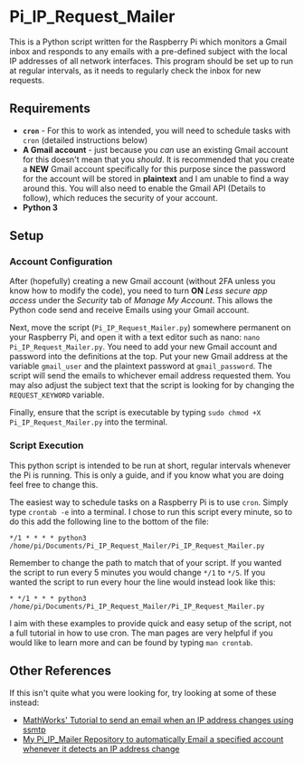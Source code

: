 # Pi_IP_Request_Mailer
This is a Python script written for the Raspberry Pi which monitors a Gmail inbox and
responds to any emails with a pre-defined subject with the local IP addresses of all network
interfaces. This program should be set up to run at regular intervals, as it needs to regularly
check the inbox for new requests.

## Requirements
* **`cron`** - For this to work as intended, you will need to schedule tasks with `cron`
(detailed instructions below)
* **A Gmail account** - just because you _can_ use an existing Gmail account for
this doesn't mean that you _should_. It is recommended that you create a **NEW** Gmail
account specifically for this purpose since the password for the account will be stored in
**plaintext** and I am unable to find a way around this. You will also need to enable
the Gmail API (Details to follow), which reduces the security of your account.
* **Python 3**

## Setup
### Account Configuration
After (hopefully) creating a new Gmail account (without 2FA unless you know how to modify 
the code), you need to turn **ON** _Less secure app access_ under the _Security_ tab of 
_Manage My Account_. This allows the Python code send and receive Emails using your Gmail
account.

Next, move the script (`Pi_IP_Request_Mailer.py`) somewhere permanent on your Raspberry Pi, and
open it with a text editor such as nano: `nano Pi_IP_Request_Mailer.py`. You need to add your new 
Gmail account and password into the definitions at the top. Put your new Gmail address
at the variable `gmail_user` and the plaintext password at `gmail_password`. The script will send
the emails to whichever email address requested them. You may also adjust the subject text that the
script is looking for by changing the `REQUEST_KEYWORD` variable.

Finally, ensure that the script is executable by typing `sudo chmod +X Pi_IP_Request_Mailer.py` into
the terminal.

### Script Execution
This python script is intended to be run at short, regular intervals whenever the Pi is running.
This is only a guide, and if you know what you are doing feel free to change this.

The easiest way to schedule tasks on a Raspberry Pi is to use `cron`. Simply type `crontab -e` into a 
terminal. I chose to run this script every minute, so to do this add the following line to the bottom
of the file:
```
*/1 * * * * python3 /home/pi/Documents/Pi_IP_Request_Mailer/Pi_IP_Request_Mailer.py
```
Remember to change the path to match that of your script. If you wanted the script to run every 5 minutes
you would change `*/1` to `*/5`. If you wanted the script to run every hour the line would instead look like
this:
```
* */1 * * * python3 /home/pi/Documents/Pi_IP_Request_Mailer/Pi_IP_Request_Mailer.py
```
I aim with these examples to provide quick and easy setup of the script, not a full tutorial in how to use cron.
The man pages are very helpful if you would like to learn more and can be found by typing `man crontab`.

## Other References
If this isn't quite what you were looking for, try looking at some of these instead:
* [MathWorks' Tutorial to send an email when an IP address changes using ssmtp](https://uk.mathworks.com/help/supportpkg/raspberrypi/ug/configure-raspberry-pi-hardware-to-email-ip-address-changes.html "MathWorks")
* [My Pi_IP_Mailer Repository to automatically Email a specified account whenever it detects an IP address change](https://github.com/NathanielJS1541/Pi_IP_Mailer "Pi_IP_Mailer")
